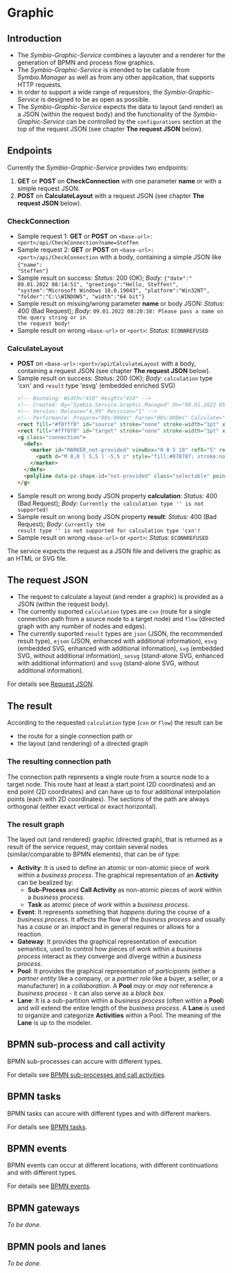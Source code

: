 # Graphic

## Introduction

* The *Symbio-Graphic-Service* combines a layouter and a renderer for the generation of BPMN and process flow graphics.
* The *Symbio-Graphic-Service* is intended to be callable from *Symbio.Manager* as well as from any other application, that supports HTTP requests.
* In order to support a wide range of requestors, the *Symbio-Graphic-Service* is designed to be as open as possible.
* The *Symbio-Graphic-Service* expects the data to layout (and render) as a JSON (within the request body) and the functionality of the *Symbio-Graphic-Service* can be controlled by the ```configurations``` section at the top of the request JSON (see chapter **The request JSON** below).

## Endpoints
Currently the *Symbio-Graphic-Service* provides two endpoints:

1. **GET** or **POST** on **CheckConnection** with one parameter **name** or with a simple request JSON.
2. **POST** on **CalculateLayout** with a request JSON (see chapter **The request JSON** below).

### CheckConnection
* Sample request 1: **GET** or **POST** on <code>&lt;base-url&gt;:&lt;port&gt;/api/CheckConnection?name=Steffen</code>
* Sample request 2: **GET** or **POST** on <code>&lt;base-url&gt;:&lt;port&gt;/api/CheckConnection</code> with a body, containing a simple JSON like <code>{"name": "Steffen"}</code>
* Sample result on success: *Status:* 200 (OK); *Body:* <code>{\"date\":\" 09.01.2022 08:14:51\", \"greetings\":\"Hello, Steffen!\", \"system\":\"Microsoft Windows 10.0.19043\", \"platform\":\"Win32NT\", \"folder\":\"C:\\\\WINDOWS\", \"width\":\"64 bit\"}</code>
* Sample result on missing/wrong parameter **name** or body JSON: *Status:* 400 (Bad Request); *Body:* <code>09.01.2022 08:20:38: Please pass a name on the query string or in the request body!</code>
* Sample result on wrong <code>&lt;base-url&gt;</code> or <code>&lt;port&gt;</code>: *Status:* <code>ECONNREFUSED</code>

### CalculateLayout
* **POST** on <code>&lt;base-url&gt;:&lt;port&gt;/api/CalculateLayout</code> with a body, containing a request JSON (see chapter **The request JSON** below).
* Sample result on success: *Status:* 200 (OK); *Body:* ```calculation``` type 'cxn' and ```result``` type 'esvg' (embedded enriched SVG)
  ```html
  <!-- Bounding: Width="410" Height="410" -->
  <!-- Created: By="Symbio.Service.Graphic.Managed" On="09.01.2022 05:13:49" -->
  <!-- Version: Release="4,99" Revision="1" -->
  <!-- Performance: Prepare="00s:000ms" Parse="00s:000ms" Calculate="00s:000ms" -->
  <rect fill="#f0fff0" id="source" stroke="none" stroke-width="1pt" x="100" y="100" width="100" height="100"></rect>
  <rect fill="#fff0f0" id="target" stroke="none" stroke-width="1pt" x="300" y="300" width="100" height="100"></rect>
  <g class="connection">
    <defs>
      <marker id="MARKER_not-provided" viewBox="0 0 5 10" refX="5" refY="5" markerUnits="userSpaceOnUse" markerWidth="10" markerHeight="10" orient="270">
        <path d="M 0,0 l 5,5 l -5,5 z" style="fill:#878787; stroke:none; stroke-width:0.0pt;"></path>
      </marker>
    </defs>
    <polyline data-pz-shape-id="not-provided" class="selectable" points="150,100 150,90 410,90 410,410 350,410 350,400" style="stroke:#878787; stroke-opacity:1.0; stroke-dasharray:null; fill:none; fill-opacity:1.0;  stroke-linecap:null; stroke-linejoin:null; stroke-width:1pt;" marker-start="" marker-end="url(#MARKER_not-provided)" ></polyline>
  </g>
  ```
* Sample result on wrong body JSON property **calculation**: *Status:* 400 (Bad Request); *Body:* <code>Currently the calculation type '' is not supported!</code>
* Sample result on wrong body JSON property **result**: *Status:* 400 (Bad Request); *Body:* <code>Currently the result type '' is not supported for calculation type 'cxn'!</code>
* Sample result on wrong <code>&lt;base-url&gt;</code> or <code>&lt;port&gt;</code>: *Status:* <code>ECONNREFUSED</code>

The service expects the request as a JSON file and delivers the graphic as an HTML or SVG file.

## The request JSON

* The request to calculate a layout (and render a graphic) is provided as a JSON (within the request body).
* The currently suported ```calculation``` types are ```cxn``` (route for a single connection path from a source node to a target node) and ```flow``` (directed graph with any number of nodes and edges).
* The currently suported ```result``` types are ```json``` (JSON, the recommended result type), ```ejson``` (JSON, enhanced with additional information), ```esvg``` (embedded SVG, enhanced with additional information), ```svg``` (embedded SVG, without additional information), ```sesvg``` (stand-alone SVG, enhanced with additional information) and ```ssvg``` (stand-alone SVG, without additional information).

For details see [Request JSON](request_json.md).

## The result

According to the requested ```calculation``` type (```cxn``` or ```flow```) the result can be
* the route for a single connection path or
* the layout (and rendering) of a directed graph

### The resulting connection path
The connection path represents a single route from a source node to a target node. This route hast at least a start point (2D coordinates) and an end point (2D coordinates) and can have up to four additional interpolation points (each with 2D coordinates). The sections of the path are always orthogonal (either exact vertical or exact horizontal).

### The result graph
The layed out (and rendered) graphic (directed graph), that is returned as a result of the service request, may contain several nodes (similar/comparable to BPMN elements), that can be of type:

- **Activity**: It is used to define an atomic or non-atomic piece of *work* within a *business process*. The graphical representation of an **Activity** can be bealized by:
  - **Sub-Process** and **Call Activity** as non-atomic pieces of *work* within a *business process*.
  - **Task** as atomic piece of *work* within a *business process*.
- **Event**: It represents something that *happens* during the course of a *business process*. It affects the flow of the *business process* and usually has a *cause* or an *impact* and in general requires or allows for a reaction.
- **Gateway**: It provides the graphical representation of execution semantics, used to control how pieces of *work* within a *business process* interact as they converge and diverge within a *business process*.
- **Pool**: It provides the graphical representation of *participants* (either a *partner entity* like a company, or a *partner role* like a buyer, a seller, or a manufacturer) in a *collaboration*. A **Pool** *may* or *may not* reference a *business process* - it can also serve as a *black box*.
- **Lane**: It is a sub-partition within a *business process* (often within a **Pool**) and will extend the entire length of the *business process*. A **Lane** is used to organize and categorize **Activities** within a Pool. The meaning of the **Lane** is up to the modeler.

## BPMN sub-process and call activity

BPMN sub-processes can accure with different types.

For details see [BPMN sub-processes and call activities](elements_subprocesses.md).

## BPMN tasks

BPMN tasks can accure with different types and with different markers.

For details see [BPMN tasks](elements_tasks.md).

## BPMN events

BPMN events can occur at different locations, with different continuations and with different types.

For details see [BPMN events](elements_events.md).

## BPMN gateways

*To be done.*

## BPMN pools and lanes

*To be done.*
